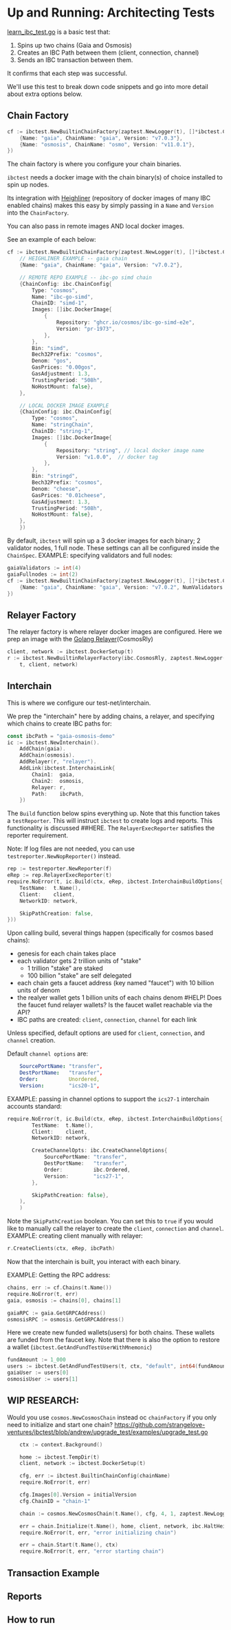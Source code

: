 # Up and Running: Architecting Tests

[learn_ibc_test.go](./examples/learn_ibc_test.go) is a basic test that:
1) Spins up two chains (Gaia and Osmosis) 
2) Creates an IBC Path between them (client, connection, channel)
3) Sends an IBC transaction between them.

It confirms that each step was successful. 

We'll use this test to break down code snippets and go into more detail about extra options below.


## Chain Factory

```go
cf := ibctest.NewBuiltinChainFactory(zaptest.NewLogger(t), []*ibctest.ChainSpec{
    {Name: "gaia", ChainName: "gaia", Version: "v7.0.3"},
    {Name: "osmosis", ChainName: "osmo", Version: "v11.0.1"},
})
```

The chain factory is where you configure your chain binaries. 

`ibctest` needs a docker image with the chain binary(s) of choice installed to spin up nodes. 


Its integration with [Heighliner](https://github.com/strangelove-ventures/heighliner) (repository of docker images of many IBC enabled chains) makes this easy by simply passing in a `Name` and `Version` into the `ChainFactory`. 

You can also pass in remote images AND local docker images. 

See an example of each below:

```go
cf := ibctest.NewBuiltinChainFactory(zaptest.NewLogger(t), []*ibctest.ChainSpec{
    // HEIGHLINER EXAMPLE -- gaia chain
    {Name: "gaia", ChainName: "gaia", Version: "v7.0.2"},

    // REMOTE REPO EXAMPLE -- ibc-go simd chain
    {ChainConfig: ibc.ChainConfig{
        Type: "cosmos",
        Name: "ibc-go-simd",
        ChainID: "simd-1",
        Images: []ibc.DockerImage{
            {
                Repository: "ghcr.io/cosmos/ibc-go-simd-e2e",
                Version: "pr-1973",
            },
        },
        Bin: "simd",
        Bech32Prefix: "cosmos",
        Denom: "gos",
        GasPrices: "0.00gos",
        GasAdjustment: 1.3,
        TrustingPeriod: "508h",
        NoHostMount: false},
    },

    // LOCAL DOCKER IMAGE EXAMPLE
    {ChainConfig: ibc.ChainConfig{
        Type: "cosmos",
        Name: "stringChain",
        ChainID: "string-1",
        Images: []ibc.DockerImage{
            {
                Repository: "string", // local docker image name
                Version: "v1.0.0",	// docker tag 
            },
        },
        Bin: "stringd",
        Bech32Prefix: "cosmos",
        Denom: "cheese",
        GasPrices: "0.01cheese",
        GasAdjustment: 1.3,
        TrustingPeriod: "508h",
        NoHostMount: false},
    },
    })
```

By default, `ibctest` will spin up a 3 docker images for each binary; 2 validator nodes, 1 full node. These settings can all be configured inside the `ChainSpec`.
EXAMPLE: specifying validators and full nodes:

```go
gaiaValidators := int(4)
gaiaFullnodes := int(2)
cf := ibctest.NewBuiltinChainFactory(zaptest.NewLogger(t), []*ibctest.ChainSpec{
    {Name: "gaia", ChainName: "gaia", Version: "v7.0.2", NumValidators: &gaiaValidators, NumFullNodes: &gaiaFullnodes},
})
```


## Relayer Factory

The relayer factory is where relayer docker images are configured. 
Here we prep an image with the [Golang Relayer](https://github.com/cosmos/relayer)(CosmosRly)

```go
client, network := ibctest.DockerSetup(t)
r := ibctest.NewBuiltinRelayerFactory(ibc.CosmosRly, zaptest.NewLogger(t)).Build(
    t, client, network)
```

## Interchain

This is where we configure our test-net/interchain. 

We prep the "interchain" here by adding chains, a relayer, and specifying which chains to create IBC paths for:

```go
const ibcPath = "gaia-osmosis-demo"
ic := ibctest.NewInterchain().
    AddChain(gaia).
    AddChain(osmosis).
    AddRelayer(r, "relayer").
    AddLink(ibctest.InterchainLink{
        Chain1:  gaia,
        Chain2:  osmosis,
        Relayer: r,
        Path:    ibcPath,
    })
```

The `Build` function below spins everything up. Note that this function takes a `testReporter`. This will instruct `ibctest` to create logs and reports. This functionality is discussed ##HERE. The `RelayerExecReporter` satisfies the reporter requirement. 

Note: If log files are not needed, you can use `testreporter.NewNopReporter()` instead.


```go
rep := testreporter.NewReporter(f)
eRep := rep.RelayerExecReporter(t)
require.NoError(t, ic.Build(ctx, eRep, ibctest.InterchainBuildOptions{
    TestName:  t.Name(),
    Client:    client,
    NetworkID: network,

    SkipPathCreation: false,
}))
```

Upon calling build, several things happen (specifically for cosmos based chains):
- genesis for each chain takes place
- each validator gets 2 trillion units of "stake"
    - 1 trillion "stake" are staked
    - 100 billion "stake" are self delegated
- each chain gets a faucet address (key named "faucet") with 10 billion units of denom
- the realyer wallet gets 1 billion units of each chains denom #HELP! Does the faucet fund relayer wallets? Is the faucet wallet reachable via the API?
- IBC paths are created: `client`, `connection`, `channel` for each link
    
    
Unless specified, default options are used for `client`, `connection`, and `channel` creation. 

Default `channel options` are:
```yaml
    SourcePortName: "transfer",
    DestPortName:   "transfer",
    Order:          Unordered,
    Version:        "ics20-1",
```

EXAMPLE: passing in channel options to support the `ics27-1` interchain accounts standard:
```go
require.NoError(t, ic.Build(ctx, eRep, ibctest.InterchainBuildOptions{
		TestName:  t.Name(),
		Client:    client,
		NetworkID: network,

		CreateChannelOpts: ibc.CreateChannelOptions{
			SourcePortName: "transfer",
			DestPortName:   "transfer",
			Order:          ibc.Ordered,
			Version:        "ics27-1",
		},

		SkipPathCreation: false},
	),
	)
```

Note the `SkipPathCreation` boolean. You can set this to `true` if you would like to manually call the relayer to create the `client`, `connection` and `channel`.
EXAMPLE: creating client manually with relayer: 

```go
r.CreateClients(ctx, eRep, ibcPath)
```

Now that the interchain is built, you interact with each binary. 

EXAMPLE: Getting the RPC address:
```go
chains, err := cf.Chains(t.Name())
require.NoError(t, err)
gaia, osmosis := chains[0], chains[1]

gaiaRPC := gaia.GetGRPCAddress()
osmosisRPC := osmosis.GetGRPCAddress()
```


Here we create new funded wallets(users) for both chains. These wallets are funded from the faucet key.
Note that there is also the option to restore a wallet (`ibctest.GetAndFundTestUserWithMnemonic`)
```go
fundAmount := 1_000
users := ibctest.GetAndFundTestUsers(t, ctx, "default", int64(fundAmount), gaia, osmosis)
gaiaUser := users[0]
osmosisUser := users[1]
```








## WIP RESEARCH: 
Would you use `cosmos.NewCosmosChain` instead oc `chainFactory` if you only need to initialize and start one chain?
https://github.com/strangelove-ventures/ibctest/blob/andrew/upgrade_test/examples/upgrade_test.go
```go
	ctx := context.Background()

	home := ibctest.TempDir(t)
	client, network := ibctest.DockerSetup(t)

	cfg, err := ibctest.BuiltinChainConfig(chainName)
	require.NoError(t, err)

	cfg.Images[0].Version = initialVersion
	cfg.ChainID = "chain-1"

	chain := cosmos.NewCosmosChain(t.Name(), cfg, 4, 1, zaptest.NewLogger(t))

	err = chain.Initialize(t.Name(), home, client, network, ibc.HaltHeight(haltHeight))
	require.NoError(t, err, "error initializing chain")

	err = chain.Start(t.Name(), ctx)
	require.NoError(t, err, "error starting chain")
```


## Transaction Example

## Reports


## How to run